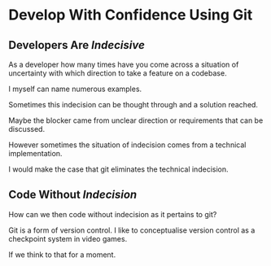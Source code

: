 # Develop With Confidence Using Git

## Developers Are *Indecisive*

As a developer how many times have you come across a situation of uncertainty with which direction to take a feature on a codebase.

I myself can name numerous examples.

Sometimes this indecision can be thought through and a solution reached.

Maybe the blocker came from unclear direction or requirements that can be discussed.

However sometimes the situation of indecision comes from a technical implementation.

I would make the case that git eliminates the technical indecision.

## Code Without *Indecision*

How can we then code without indecision as it pertains to git?

Git is a form of version control. I like to conceptualise version control as a checkpoint system in video games.

If we think to that for a moment.
